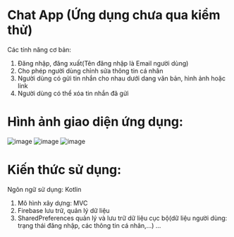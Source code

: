 # Chat App (Ứng dụng chưa qua kiểm thử)
Các tính năng cơ bản:
1. Đăng nhập, đăng xuất(Tên đăng nhập là Email người dùng)
2. Cho phép người dùng chỉnh sửa thông tin cá nhân
3. Người dùng có gửi tin nhắn cho nhau dưới dang văn bản, hình ảnh hoặc link
4. Người dùng có thể xóa tin nhắn đã gửi

# Hình ảnh giao diện ứng dụng:
![image](https://github.com/user-attachments/assets/73a7bbd4-06b7-47e3-858f-8e613744ecd2)
![image](https://github.com/user-attachments/assets/781ac329-aa00-44ca-aad2-63226ad99449)
![image](https://github.com/user-attachments/assets/5d460beb-d6af-4470-a6f0-e8cc61d4b7c8)

# Kiến thức sử dụng: 
Ngôn ngữ sử dụng: Kotlin
1. Mô hình xây dựng: MVC
2. Firebase lưu trữ, quản lý dữ liệu
3. SharedPreferences quản lý và lưu trữ dữ liệu cục bộ(dữ liệu người dùng: trạng thái đăng nhập, các thông tin cá nhân,...)
...
